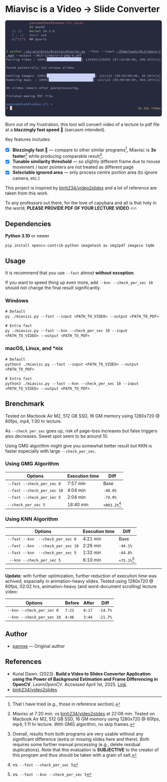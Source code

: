 # Miavisc is a Video → Slide Converter

![alt text](img/image.png)

Born out of my frustration, this tool will convert video of a lecture to pdf file at a **blazzingly fast speed** 🚀 (sarcasm intended).

Key features includes:
- [x] **Blezzingly fast 🚀** — compare to other similar programs[^3], Miavisc is **3x faster**[^4] while producing comparable result[^5].
- [x] **Tunable similarity threshold** — so slightly different frame due to mouse movement / lazer pointers are not treated as different page
- [x] **Selectable ignored area** — only process centre portion area (to ignore camera, etc.)

[^3]: That I have tried (e.g., those in reference section).

[^4]: Miavisc at 7:20 min. vs [binh234/video2slides](https://github.com/binh234/video2slides) at 22:08 min. Tested on Macbook Air M2, 512 GB SSD, 16 GM memory using 1280x720 @ 60fps, mp4, 1:11 hr lecture. With GMG algorithm, no skip frames.

[^5]: Overall, results from both programs are very usable without any significant difference (extra or missing slides here and there). Both requires some further manual processing (e.g., delete residual duplications). Note that this evaluation is **SUBJECTIVE** to the creator of this program and thus should be taken with a grain of salt.

This project is inspired by [binh234/video2slides](https://github.com/binh234/video2slides) and a lot of reference are taken from this work.

To any professors out there, for the love of capybara and all is that holy in the world, **PLEASE PROVIDE PDF OF YOUR LECTURE VIDEO** 🔥🔥

## Dependencies

**Python 3.10** or newer

```
pip install opencv-contrib-python imagehash av img2pdf imageio tqdm
```

## Usage

It is recommend that you use `--fast` almost **without exception**. 

If you want to speed thing up even more, add `--knn --check_per_sec 10` should not change the final result significantly.

### Windows

```
# Default
py ./miavisc.py --fast --input <PATH_TO_VIDEO> --output <PATH_TO_PDF>
```

```
# Extra fast
py ./miavisc.py --fast --knn --check_per_sec 10 --input <PATH_TO_VIDEO> --output <PATH_TO_PDF>
```

### macOS, Linux, and \*nix

```
# Default
python3 ./miavisc.py --fast --input <PATH_TO_VIDEO> --output <PATH_TO_PDF>
```

```
# Extra fast
python3 ./miavisc.py --fast --knn --check_per_sec 10 --input <PATH_TO_VIDEO> --output <PATH_TO_PDF>
```

## Brenchmark

Tested on Macbook Air M2, 512 GB SSD, 16 GM memory using 1280x720 @ 60fps, mp4, 1:30 hr lecture.

As `--check_per_sec` goes up, risk of page-loss increases but false triggers also decreases. Sweet spot seem to be around 10.

Using GMG algorithm might give you somewhat better result but KKN is faster especially with large `--check_per_sec`.


### Using GMG Algorithm

| Options                     | Execution time | Diff        |
| --------------------------- | -------------- | ----------- |
| `--fast --check_per_sec 0`  | 7:57 min       | Base        |
| `--fast --check_per_sec 10` | 4:04 min       | `-48.8%`    |
| `--fast --check_per_sec 5`  | 2:04 min       | `-74.0%`    |
| `--check_per_sec 5`         | 18:40 min      | `+803.2%`[^1] |

[^1]: vs. `--fast --check_per_sec 5`

### Using KNN Algorithm

| Options                            | Execution time | Diff        |
| ---------------------------------- | -------------- | ----------- |
| `--fast --knn  --check_per_sec 0`  | 4:21 min       | Base        |
| `--fast --knn  --check_per_sec 10` | 2:26 min       | `-44.1%`    |
| `--fast --knn  --check_per_sec 5`  | 1:32 min       | `-64.8%`    |
| ` --knn --check_per_sec 5`         | 6:10 min      | `+75.1%`[^2] |

[^2]: vs. `--fast --knn --check_per_sec 5`

---

**Update**: with further optimization, further reduction of execution time was achived, espacially in animation-heavy slides. Tested using 1280x720 @ 60fps, 02:02 hrs, animation-heavy (and word-document scrolling) lecture video:

| Options                    | Before | After  | Diff     |
| -------------------------- | ------ | ------ | -------- |
| `--knn --check_per_sec 0`  | `7:22` | `6:17` | `-14.7%` |
| `--knn --check_per_sec 10` | `4:46` | `3:44` | `-21.7%` |

## Author

- [pannxe](https://github.com/pannxe) — Original author

## References
- Kunal Dawn. (2023). **Build a Video to Slides Converter Application using the Power of Background Estimation and Frame Differencing in OpenCV**. *LearnOpenCV*. Accessed April 1st, 2025. [Link](https://learnopencv.com/video-to-slides-converter-using-background-subtraction/).
- [binh234/video2slides](https://github.com/binh234/video2slides)